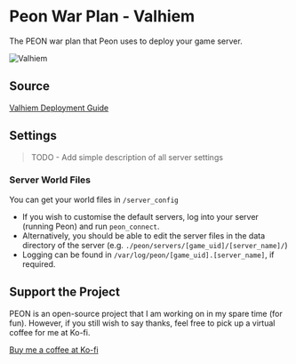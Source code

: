 # Peon War Plan - Valhiem

The PEON war plan that Peon uses to deploy your game server.

![Valhiem](https://images.squarespace-cdn.com/content/v1/5e203941ee6ea226e307532c/1591180375783-X8NOPY125RXYVHV3208B/valheim_transparent.png)

## Source

[Valhiem Deployment Guide](https://valheim.fandom.com/wiki/Valheim_Dedicated_Server)

## Settings

> TODO - Add simple description of all server settings

### Server World Files

You can get your world files in `/server_config`

- If you wish to customise the default servers, log into your server (running Peon) and run ``peon_connect``.
- Alternatively, you should be able to edit the server files in the data directory of the server (e.g. ``./peon/servers/[game_uid]/[server_name]/``)
- Logging can be found in ``/var/log/peon/[game_uid].[server_name]``, if required.

## Support the Project

PEON is an open-source project that I am working on in my spare time (for fun).
However, if you still wish to say thanks, feel free to pick up a virtual coffee for me at Ko-fi.

[Buy me a coffee at Ko-fi](https://ko-fi.com/umlatt47309)

